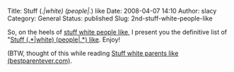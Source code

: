 Title: Stuff (.*|white) (people|.*) like
Date: 2008-04-07 14:10
Author: slacy
Category: General
Status: published
Slug: 2nd-stuff-white-people-like

So, on the heels of [stuff white people
like](http://stuffwhitepeoplelike.com), I present you the definitive
list of "[Stuff (.\*|white) (people|.\*)
like](http://www.google.com/search?hl=en&q=%22stuff+*+people+like%22+%22stuff+white+*+like%22+-%22stuff+white+people+like%22&btnG=Search).
Enjoy!

(BTW, thought of this while reading [Stuff white parents like
(bestparentever.com)](http://bestparentever.com).
